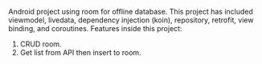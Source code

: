 Android project using room for offline database. This project has included viewmodel, livedata, dependency injection (koin), repository, retrofit, view binding, and coroutines.
Features inside this project:
1. CRUD room.
2. Get list from API then insert to room.

